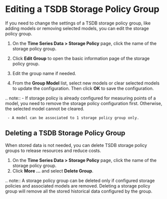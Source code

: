 # Editing a TSDB Storage Policy Group
If you need to change the settings of a TSDB storage policy group, like adding models or removing selected models, you can edit the storage policy group.

1. On the **Time Series Data > Storage Policy** page, click the name of the storage policy group.

2. Click **Edit Group** to open the basic information page of the storage policy group.

3. Edit the group name if needed.

4. From the **Group Model** list, select new models or clear selected models to update the configuration. Then click **OK** to save the configuration.

.. note:: - If storage policy is already configured for measuring points of a model, you need to remove the storage policy configuration first. Otherwise, the selected model cannot be cleared.

     - A model can be associated to 1 storage policy group only.


## Deleting a TSDB Storage Policy Group
When stored data is not needed, you can delete TSDB storage policy groups to release resources and reduce costs.

1. On the **Time Series Data > Storage Policy** page, click the name of the storage policy group.
2. Click **More ...** and select **Delete Group**.

.. note:: A storage policy group can be deleted only if configured storage policies and associated models are removed. Deleting a storage policy group will remove all the stored historical data configured by the group.
